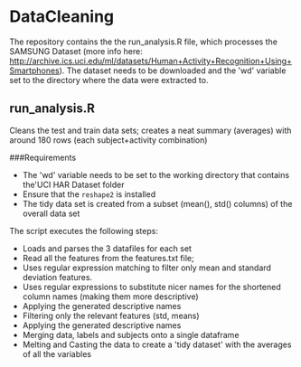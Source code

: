 DataCleaning
============
The repository contains the the run_analysis.R file, which processes the SAMSUNG Dataset (more info here: http://archive.ics.uci.edu/ml/datasets/Human+Activity+Recognition+Using+Smartphones). The dataset needs to be downloaded and the 'wd' variable set to the directory where the data were extracted to.


run_analysis.R
--------------
Cleans the test and train data sets; creates a neat summary (averages) with around 180 rows (each subject+activity combination)


###Requirements
* The 'wd' variable needs to be set to the working directory that contains the'UCI HAR Dataset folder 
* Ensure that the `reshape2` is installed
* The tidy data set is created from a subset (mean(), std() columns) of the overall data set

The script executes the following steps:

* Loads and parses the 3 datafiles for each set
* Read all the features from the features.txt file;
* Uses regular expression matching to filter only mean and standard deviation features.
* Uses regular expressions to substitute nicer names for the shortened column names (making them more descriptive)
* Applying the generated descriptive names
* Filtering only the relevant features (std, means)
* Applying the generated descriptive names
* Merging data, labels and subjects onto a single dataframe
* Melting and Casting the data to create a 'tidy dataset' with the averages of all the variables

